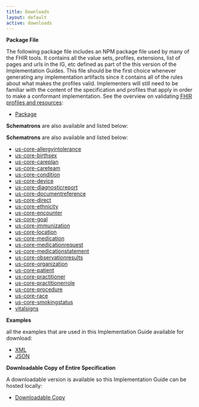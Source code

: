```yaml
---
title: Downloads
layout: default
active: downloads
---
```


**Package File**

The following package file includes an NPM package file used by many of the FHIR tools.  It contains all the value sets, profiles, extensions, list of pages and urls in the IG, etc defined as part of the this version of the Implementation Guides. This file should be the first choice whenever generating any implementation artifacts since it contains all of the rules about what makes the profiles valid. Implementers will still need to be familiar with the content of the specification and profiles that apply in order to make a conformant implementation. See the overview on validating [FHIR profiles and resources]({{site.data.fhir.path}}validation.html):

- [Package](package.tgz)

**Schematrons** are also available and listed below:

**Schematrons** are also available and listed below:

- [us-core-allergyintolerance](us-core-allergyintolerance.sch)
- [us-core-birthsex](us-core-birthsex.sch)
- [us-core-careplan](us-core-careplan.sch)
- [us-core-careteam](us-core-careteam.sch)
- [us-core-condition](us-core-condition.sch)
- [us-core-device](us-core-device.sch)
- [us-core-diagnosticreport](us-core-diagnosticreport.sch)
- [us-core-documentreference](us-core-documentreference.sch)
- [us-core-direct](us-core-direct.sch)
- [us-core-ethnicity](us-core-ethnicity.sch)
- [us-core-encounter](us-core-encounter.sch)
- [us-core-goal](us-core-goal.sch)
- [us-core-immunization](us-core-immunization.sch)
- [us-core-location](us-core-location.sch)
- [us-core-medication](us-core-medication.sch)
- [us-core-medicationrequest](us-core-medicationrequest.sch)
- [us-core-medicationstatement](us-core-medicationstatement.sch)
- [us-core-observationresults](us-core-observationresults.sch)
- [us-core-organization](us-core-organization.sch)
- [us-core-patient](us-core-patient.sch)
- [us-core-practitioner](us-core-practitioner.sch)
- [us-core-practitionerrole](us-core-practitionerrole.sch)
- [us-core-procedure](us-core-procedure.sch)
- [us-core-race](us-core-race.sch)
- [us-core-smokingstatus](us-core-smokingstatus.sch)
- [vitalsigns]({{site.data.fhir.path}}vitalsigns.sch)

**Examples**

all the examples that are used in this Implementation Guide available for download:

- [XML](examples.xml.zip)
- [JSON](examples.json.zip)

**Downloadable Copy of Entire Specification**

A downloadable version is available so this Implementation Guide can be hosted locally:

- [Downloadable Copy](full-ig.zip)
